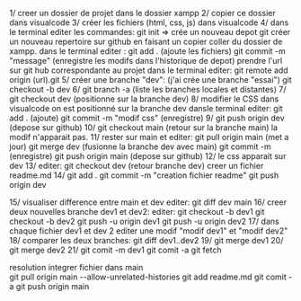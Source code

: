 1/ creer un dossier de projet dans le dossier xampp
2/ copier ce dossier dans visualcode
3/ créer les fichiers (html, css, js) dans visualcode
4/ dans le terminal editer les commandes:
    git init => crée un nouveau depot git
créer un nouveau repertoire sur github en faisant un copier coller du dossier de xampp.
   dans le terminal editer :
   git add . (ajoute les fichiers)
   git commit -m "message" (enregistre les modifs dans l'historique de depot)
   prendre l'url sur git hub correspondante au projet
   dans le terminal editer:
   git remote add origin (url).git
5/ créer une branche "dev": (j'ai crée une branche "essai")
    git checkout -b dev
6/ git branch -a (liste les branches locales et distantes)
7/ git checkout dev (positionne sur la branche dev)
8/ modifier le CSS dans visualcode 
    on est positionné sur la branche dev
    dansle terminal editer:
    git add . (ajoute)
    git commit -m "modif css" (enregistre)
9/  git push origin dev (depose sur github)
10/ git checkout main (retour sur la branche main) la modif n'apparait pas.
11/  rester sur main et editer:
    git pull origin main (met a jour)
    git merge dev (fusionne la branche dev avec main)
    git commit -m (enregistre)
    git push origin main (depose sur github)
12/ le css apparait sur dev
13/ editer: git checkout dev (retour branche dev)
            creer un fichier readme.md
14/         git add .
            git commit -m "creation fichier readme"
            git push origin dev

15/ visualiser difference entre main et dev editer:
            git diff dev main
16/ creer deux nouvelles branche dev1 et dev2: editer:
            git checkout -b dev1
            git checkout -b dev2
            git push -u origin dev1
            git push -u origin dev2
17/ dans chaque fichier dev1 et dev 2 editer une modif "modif dev1" et "modif dev2"
18/ comparer les deux branches: 
     git diff dev1..dev2
19/ git merge dev1
20/ git merge dev2
21/ git comit -m dev1
    git comit -a
    git fetch
    
  resolution integrer fichier dans main  
git pull origin main --allow-unrelated-histories
git add readme.md
git comit -a
git push origin main


       